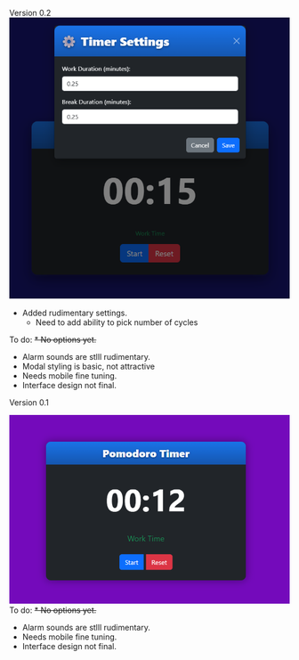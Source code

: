 Version 0.2
![Ver 0.2](https://raw.githubusercontent.com/KevanMacGee/HTML-Pom/refs/heads/main/screenshots/ScreenshotVer0_2a.png)
* Added rudimentary settings.
  - Need to add ability to pick number of cycles
    
To do:
~~* No options yet.~~
* Alarm sounds are stlll rudimentary.
* Modal styling is basic, not attractive
* Needs mobile fine tuning.
* Interface design not final.

Version 0.1

![Ver 0.1](https://raw.githubusercontent.com/KevanMacGee/HTML-Pom/refs/heads/main/screenshots/ScreenshotVer0_1.png)
To do:
~~* No options yet.~~
* Alarm sounds are stlll rudimentary.
* Needs mobile fine tuning.
* Interface design not final.
